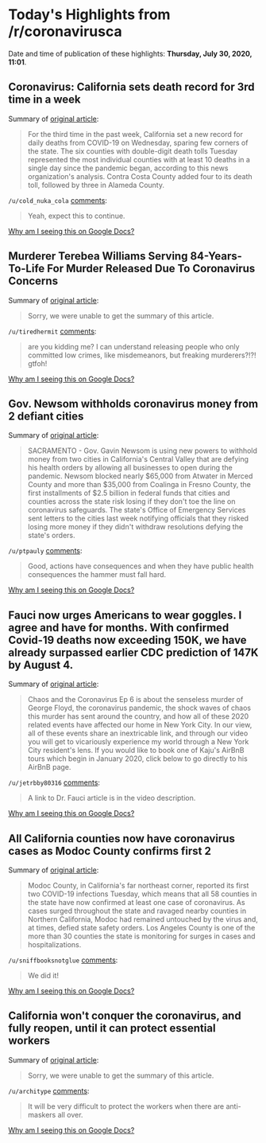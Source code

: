 # Today's Highlights from /r/coronavirusca

Date and time of publication of these highlights: **Thursday, July 30, 2020, 11:01**.

## Coronavirus: California sets death record for 3rd time in a week

Summary of [original article](https://www.mercurynews.com/coronavirus-california-breaks-single-day-death-record-with-fatalities-all-over-the-state):

> For the third time in the past week, California set a new record for daily deaths from COVID-19 on Wednesday, sparing few corners of the state. The six counties with double-digit death tolls Tuesday represented the most individual counties with at least 10 deaths in a single day since the pandemic began, according to this news organization's analysis. Contra Costa County added four to its death toll, followed by three in Alameda County.

`/u/cold_nuka_cola` [comments](https://www.reddit.com/r/CoronavirusCA/comments/i0f1p5/coronavirus_california_sets_death_record_for_3rd/):

> Yeah, expect this to continue.

[Why am I seeing this on Google Docs?](https://docs.google.com/document/d/1Dc6We63vOXIZsc0op-Bt4abqkYjXzOigalQqFxmvvbM/edit?usp=sharing)

## Murderer Terebea Williams Serving 84-Years-To-Life For Murder Released Due To Coronavirus Concerns

Summary of [original article](https://www.msn.com/en-us/news/crime/murderer-terebea-williams-serving-84-years-to-life-for-murder-released-due-to-coronavirus-concerns/ar-BB17n2CY):

> Sorry, we were unable to get the summary of this article.

`/u/tiredhermit` [comments](https://www.reddit.com/r/CoronavirusCA/comments/i0p7bx/murderer_terebea_williams_serving_84yearstolife/):

> are you kidding me? I can understand releasing people who only committed low crimes, like misdemeanors, but freaking murderers?!?! gtfoh!

[Why am I seeing this on Google Docs?](https://docs.google.com/document/d/1Dc6We63vOXIZsc0op-Bt4abqkYjXzOigalQqFxmvvbM/edit?usp=sharing)

## Gov. Newsom withholds coronavirus money from 2 defiant cities

Summary of [original article](https://www.mercurynews.com/california-withholds-virus-money-from-2-defiant-cities):

> SACRAMENTO - Gov. Gavin Newsom is using new powers to withhold money from two cities in California's Central Valley that are defying his health orders by allowing all businesses to open during the pandemic. Newsom blocked nearly $65,000 from Atwater in Merced County and more than $35,000 from Coalinga in Fresno County, the first installments of $2.5 billion in federal funds that cities and counties across the state risk losing if they don't toe the line on coronavirus safeguards. The state's Office of Emergency Services sent letters to the cities last week notifying officials that they risked losing more money if they didn't withdraw resolutions defying the state's orders.

`/u/ptpauly` [comments](https://www.reddit.com/r/CoronavirusCA/comments/i029gq/gov_newsom_withholds_coronavirus_money_from_2/):

> Good, actions have consequences and when they have public health consequences the hammer must fall hard.

[Why am I seeing this on Google Docs?](https://docs.google.com/document/d/1Dc6We63vOXIZsc0op-Bt4abqkYjXzOigalQqFxmvvbM/edit?usp=sharing)

## Fauci now urges Americans to wear goggles. I agree and have for months. With confirmed Covid-19 deaths now exceeding 150K, we have already surpassed earlier CDC prediction of 147K by August 4.

Summary of [original article](https://youtu.be/N9Xab6IJ6qc):

> Chaos and the Coronavirus Ep 6 is about the senseless murder of George Floyd, the coronavirus pandemic, the shock waves of chaos this murder has sent around the country, and how all of these 2020 related events have affected our home in New York City. In our view, all of these events share an inextricable link, and through our video you will get to vicariously experience my world through a New York City resident's lens. If you would like to book one of Kaju's AirBnB tours which begin in January 2020, click below to go directly to his AirBnB page.

`/u/jetrbby80316` [comments](https://www.reddit.com/r/CoronavirusCA/comments/i0qdac/fauci_now_urges_americans_to_wear_goggles_i_agree/):

> A link to Dr. Fauci article is in the video description.

[Why am I seeing this on Google Docs?](https://docs.google.com/document/d/1Dc6We63vOXIZsc0op-Bt4abqkYjXzOigalQqFxmvvbM/edit?usp=sharing)

## All California counties now have coronavirus cases as Modoc County confirms first 2

Summary of [original article](https://www.latimes.com/california/story/2020-07-29/all-58-counties-in-california-have-reported-cases-of-coronavirus-as-modoc-county-reports-first-2):

> Modoc County, in California's far northeast corner, reported its first two COVID-19 infections Tuesday, which means that all 58 counties in the state have now confirmed at least one case of coronavirus. As cases surged throughout the state and ravaged nearby counties in Northern California, Modoc had remained untouched by the virus and, at times, defied state safety orders. Los Angeles County is one of the more than 30 counties the state is monitoring for surges in cases and hospitalizations.

`/u/sniffbooksnotglue` [comments](https://www.reddit.com/r/CoronavirusCA/comments/i09c3k/all_california_counties_now_have_coronavirus/):

> We did it!

[Why am I seeing this on Google Docs?](https://docs.google.com/document/d/1Dc6We63vOXIZsc0op-Bt4abqkYjXzOigalQqFxmvvbM/edit?usp=sharing)

## California won't conquer the coronavirus, and fully reopen, until it can protect essential workers

Summary of [original article](https://www.latimes.com/california/story/2020-07-29/california-wont-conquer-the-coronavirus-and-fully-reopen-until-it-can-protect-essential-workers):

> Sorry, we were unable to get the summary of this article.

`/u/architype` [comments](https://www.reddit.com/r/CoronavirusCA/comments/i085qc/california_wont_conquer_the_coronavirus_and_fully/):

> It will be very difficult to protect the workers when there are anti-maskers all over.

[Why am I seeing this on Google Docs?](https://docs.google.com/document/d/1Dc6We63vOXIZsc0op-Bt4abqkYjXzOigalQqFxmvvbM/edit?usp=sharing)

